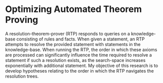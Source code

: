 # Optimizing Automated Theorem Proving

A resolution-theorem-prover (RTP) responds to queries on a knowledge-base consisting of rules and facts. When given a statement, an RTP attempts to resolve the provided statement with statements in the knowledge-base. When running the RTP, the order in which these axioms are processed can significantly influence the time required to resolve a statement if such a resolution exists, as the search-space increases exponentially with additional statement. My objective of this research is to develop hypotheses relating to the order in which the RTP navigates the resolution trees. 

